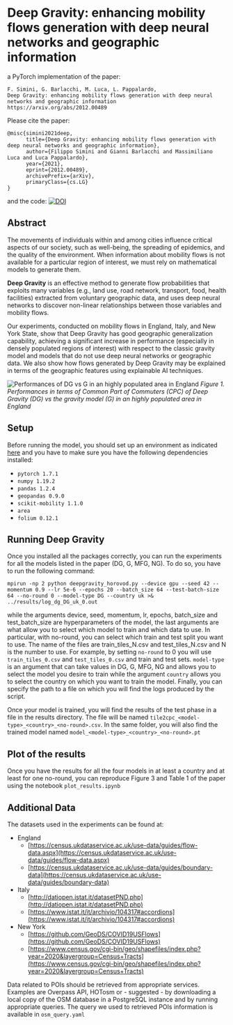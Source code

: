 # Deep Gravity: enhancing mobility flows generation with deep neural networks and geographic information

a PyTorch implementation of the paper: 
```
F. Simini, G. Barlacchi, M. Luca, L. Pappalardo, 
Deep Gravity: enhancing mobility flows generation with deep neural networks and geographic information
https://arxiv.org/abs/2012.00489
```

Please cite the paper:
```
@misc{simini2021deep,
      title={Deep Gravity: enhancing mobility flows generation with deep neural networks and geographic information}, 
      author={Filippo Simini and Gianni Barlacchi and Massimiliano Luca and Luca Pappalardo},
      year={2021},
      eprint={2012.00489},
      archivePrefix={arXiv},
      primaryClass={cs.LG}
}
```

and the code: [![DOI](https://zenodo.org/badge/379271033.svg)](https://zenodo.org/badge/latestdoi/379271033)


## Abstract
The movements of individuals within and among cities influence critical aspects of our society, such as well-being, the spreading of epidemics, and the quality of the environment. When information about mobility flows is not available for a particular region of interest, we must rely on mathematical models to generate them.

**Deep Gravity** is an effective method to generate flow probabilities that exploits many variables (e.g., land use, road network, transport, food, health facilities) extracted from voluntary geographic data, and uses deep neural networks to discover non-linear relationships between those variables and mobility flows. 

Our experiments, conducted on mobility flows in England, Italy, and New York State, show that Deep Gravity has good geographic generalization capability, achieving a significant increase in performance (especially in densely populated regions of interest) with respect to the classic gravity model and models that do not use deep neural networks or geographic data. We also show how flows generated by Deep Gravity may be explained in terms of the geographic features using explainable AI techniques.

![Performances of DG vs G in an highly populated area in England](https://github.com/scikit-mobility/DeepGravity/blob/master/imgs/plot.png?raw=true)
_Figure 1. Performances in terms of Common Part of Commuters (CPC) of Deep Gravity (DG) vs the gravity model (G) in an highly populated area in England_

## Setup

Before running the model, you should set up an environment as indicated [here](https://github.com/kaust-vislab/horovod-gpu-data-science-project)
and you have to make sure you have the following dependencies installed:

- `pytorch 1.7.1`
- `numpy 1.19.2`
- `pandas 1.2.4`
- `geopandas 0.9.0`
- `scikit-mobility 1.1.0`
- `area`
- `folium 0.12.1`

## Running Deep Gravity

Once you installed all the packages correctly, you can run the experiments for all the models listed in the paper (DG, G, MFG, NG).
To do so, you have to run the following command:

`mpirun -np 2 python deepgravity_horovod.py --device gpu --seed 42 --momentum 0.9 --lr 5e-6 --epochs 20 --batch_size 64 --test-batch-size 64 --no-round 0 --model-type DG --country uk >& ../results/log_dg_DG_uk_0.out`

while the arguments device, seed, momentum, lr, epochs, batch_size and test_batch_size are hyperparameters of the model, the last arguments are what allow you to select which model to train and which data to use.
In particular, with no-round, you can select which train and test split you want to use. The name of the files are train_tiles_N.csv and test_tiles_N.csv and N is the number to use. For example, by setting `no-round` to 0 you will use `train_tiles_0.csv` and `test_tiles_0.csv` and train and test sets.
`model-type` is an argument that can take values in DG, G, MFG, NG and allows you to select the model you desire to train while the argument `country` allows you to select the country on which you want to train the model.
Finally, you can specify the path to a file on which you will find the logs produced by the script.

Once your model is trained, you will find the results of the test phase in a file in the results directory. The file will be named `tile2cpc_<model-type>_<country>_<no-round>.csv`. In the same folder, you will also find the trained model named `model_<model-type>_<country>_<no-round>.pt`

## Plot of the results

Once you have the results for all the four models in at least a country and at least for one no-round, you can reproduce Figure 3 and Table 1 of the paper using the notebook `plot_results.ipynb`

## Additional Data

The datasets used in the experiments can be found at:
- England
  - [https://census.ukdataservice.ac.uk/use-data/guides/flow-data.aspx](https://census.ukdataservice.ac.uk/use-data/guides/flow-data.aspx)
  - [https://census.ukdataservice.ac.uk/use-data/guides/boundary-data](https://census.ukdataservice.ac.uk/use-data/guides/boundary-data)
- Italy
  - [http://datiopen.istat.it/datasetPND.php](http://datiopen.istat.it/datasetPND.php)
  - [https://www.istat.it/it/archivio/104317#accordions](https://www.istat.it/it/archivio/104317#accordions)
- New York
  - [https://github.com/GeoDS/COVID19USFlows](https://github.com/GeoDS/COVID19USFlows)
  - [https://www.census.gov/cgi-bin/geo/shapefiles/index.php?year=2020&layergroup=Census+Tracts](https://www.census.gov/cgi-bin/geo/shapefiles/index.php?year=2020&layergroup=Census+Tracts)

Data related to POIs should be retrieved from appropriate services. Examples are Overpass API, HOTosm or - suggested - by downloading a local copy of the OSM database in a PostgreSQL instance and by running appropriate queries. The query we used to retrieved POIs information is available in `osm_query.yaml`
